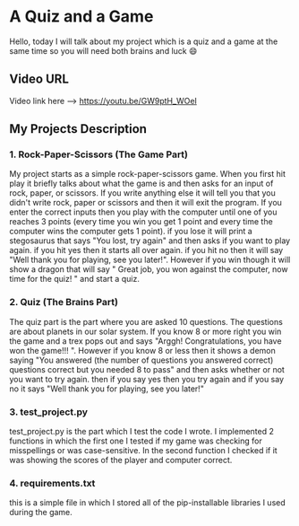 # A Quiz and a Game

Hello, today I will talk about my project which is a quiz and a game at the same time so you will need both brains and luck :smile:

## Video URL
Video link here --> <https://youtu.be/GW9ptH_WOeI>

## My Projects Description

### 1. Rock-Paper-Scissors (The Game Part)

My project starts as a simple rock-paper-scissors game. When you first hit play it briefly talks about what the game is and then asks for an input of rock, paper, or scissors. If you write anything else it will tell you that you didn't write rock, paper or scissors and then it will exit the program. If you enter the correct inputs then you play with the computer until one of you reaches 3 points (every time you win you get 1 point and every time the computer wins the computer gets 1 point). if you lose it will print a stegosaurus that says "You lost, try again" and then asks if you want to play again. if you hit yes then it starts all over again. if you hit no then it will say "Well thank you for playing, see you later!". However if you win though it will show a dragon that will say " Great job, you won against the computer, now time for the quiz! " and start a quiz. 

### 2. Quiz (The Brains Part)

The quiz part is the part where you are asked 10 questions. The questions are about planets in our solar system. If you know 8 or more right you win the game and a trex pops out and says "Arggh! Congratulations, you have won the game!!! ". However if you know 8 or less then it shows a demon saying "You answered (the number of questions you answered correct) questions correct but you needed 8 to pass" and then asks whether or not you want to try again. then if you say yes then you try again and if you say no it says "Well thank you for playing, see you later!"

### 3. test_project.py

test_project.py is the part which I test the code I wrote. I implemented 2 functions in which the first one I tested if my game was checking for misspellings or was case-sensitive. In the second function I checked if it was showing the scores of the player and computer correct.

### 4. requirements.txt

this is a simple file in which I stored all of the pip-installable libraries I used during the game.


